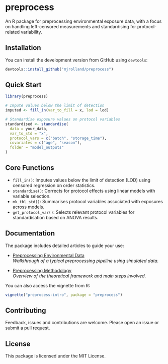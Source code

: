 # preprocess

An R package for preprocessing environmental exposure data, with a focus on handling left-censored measurements and standardising for protocol-related variability.

## Installation

You can install the development version from GitHub using `devtools`:

```r
devtools::install_github("mjrolland/preprocess")
```

## Quick Start

```r
library(preprocess)

# Impute values below the limit of detection
imputed <- fill_in(var_to_fill = x, lod = lod)

# Standardise exposure values on protocol variables
standardised <- standardise(
  data = your_data,
  var_to_std = "x",
  protocol_vars = c("batch", "storage_time"),
  covariates = c("age", "season"),
  folder = "model_outputs"
)
```

## Core Functions

- `fill_in()`: Imputes values below the limit of detection (LOD) using censored regression on order statistics.
- `standardise()`: Corrects for protocol effects using linear models with variable selection.
- `mk_tbl_std()`: Summarises protocol variables associated with exposures across models.
- `get_protocol_var()`: Selects relevant protocol variables for standardisation based on ANOVA results.

## Documentation

The package includes detailed articles to guide your use:

- [Preprocessing Environmental Data](https://mjrolland.github.io/preprocess/articles/preprocess-intro.html)  
  *Walkthrough of a typical preprocessing pipeline using simulated data.*

- [Preprocessing Methodology](https://mjrolland.github.io/preprocess/articles/preprocessing-methodology.html)  
  *Overview of the theoretical framework and main steps involved.*

You can also access the vignette from R:

```r
vignette("preprocess-intro", package = "preprocess")
```

## Contributing

Feedback, issues and contributions are welcome. Please open an issue or submit a pull request.

## License

This package is licensed under the MIT License.
